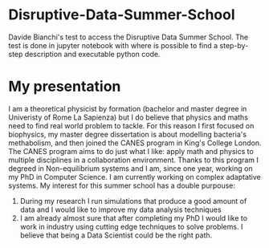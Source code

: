 # Disruptive-Data-Summer-School

Davide Bianchi's test to access the Disruptive Data Summer School. The test is done in jupyter notebook with where is possible to find a step-by-step description and executable python code.

# My presentation
I am a theoretical physicist by formation (bachelor and master degree in Univeristy of Rome La Sapienza) but I do believe that physics and maths need to find real world problem to tackle. For this reason I first focused on biophysics, my master degree dissertation is about modelling bacteria's methabolism, and then joined the CANES program in King's College London. The CANES program aims to do just what I like: apply math and physics to multiple disciplines in a collaboration environment. Thanks to this program I degreed in Non-equilibrium systems and I am, since one year, working on my PhD in Computer Science. I am currently working on complex adaptative systems. 
My interest for this summer school has a double purpouse:
1. During my research I run simulations that produce a good amount of data and I would like to improve my data analysis techniques
2. I am already almost sure that after completing my PhD I would like to work in industry using cutting edge techniques to solve problems. I believe that being a Data Scientist could be the right path.
